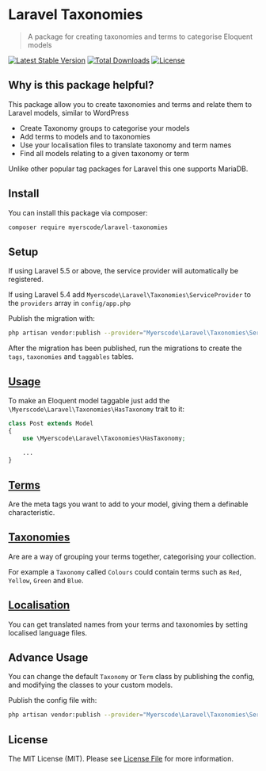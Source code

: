 # Laravel Taxonomies
> A package for creating taxonomies and terms to categorise Eloquent models

[![Latest Stable Version](https://poser.pugx.org/myerscode/laravel-taxonomies/v/stable)](https://packagist.org/packages/myerscode/laravel-taxonomies)
[![Total Downloads](https://poser.pugx.org/myerscode/laravel-taxonomies/downloads)](https://packagist.org/packages/myerscode/laravel-taxonomies)
[![License](https://poser.pugx.org/myerscode/laravel-taxonomies/license)](https://packagist.org/packages/myerscode/laravel-taxonomies)



## Why is this package helpful?

This package allow you to create taxonomies and terms and relate them to Laravel models, similar to WordPress

* Create Taxonomy groups to categorise your models
* Add terms to models and to taxonomies
* Use your localisation files to translate taxonomy and term names
* Find all models relating to a given taxonomy or term

Unlike other popular tag packages for Laravel this one supports MariaDB.



## Install

You can install this package via composer:

``` bash
composer require myerscode/laravel-taxonomies
```



## Setup

If using Laravel 5.5 or above, the service provider will automatically be registered.

If using Laravel 5.4 add `Myerscode\Laravel\Taxonomies\ServiceProvider` to the `providers` array in `config/app.php`

Publish the migration with:
```bash
php artisan vendor:publish --provider="Myerscode\Laravel\Taxonomies\ServiceProvider" --tag="migrations"
```

After the migration has been published, run the migrations to create the `tags`, `taxonomies` and `taggables` tables.



## [Usage](docs/model.md)

To make an Eloquent model taggable just add the `\Myerscode\Laravel\Taxonomies\HasTaxonomy` trait to it:
```php
class Post extends Model
{
    use \Myerscode\Laravel\Taxonomies\HasTaxonomy;
    
    ...
}
```


## [Terms](docs/terms.md)

Are the meta tags you want to add to your model, giving them a definable characteristic.



## [Taxonomies](docs/taxonomies.md)

Are are a way of grouping your terms together, categorising your collection.

For example a `Taxonomy` called `Colours` could contain terms such as `Red`, `Yellow`, `Green` and `Blue`. 



## [Localisation](docs/localisation.md)

You can get translated names from your terms and taxonomies by setting localised language files.



## Advance Usage

You can change the default `Taxonomy` or `Term` class by publishing the config, and modifying the classes to your custom models.

Publish the config file with:
```bash
php artisan vendor:publish --provider="Myerscode\Laravel\Taxonomies\ServiceProvider" --tag="config"
```


## License
The MIT License (MIT). Please see [License File](LICENSE.md) for more information.
